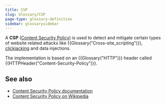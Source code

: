 ```yaml
---
title: CSP
slug: Glossary/CSP
page-type: glossary-definition
sidebar: glossarysidebar
---
```



A **CSP** ([Content Security Policy](/en-US/docs/Web/HTTP/CSP)) is used to detect and mitigate certain types of website related attacks like {{Glossary("Cross-site_scripting")}}, [clickjacking](/en-US/docs/Glossary/Clickjacking) and data injections.

The implementation is based on an {{Glossary("HTTP")}} header called {{HTTPHeader("Content-Security-Policy")}}.

## See also

- [Content Security Policy documentation](/en-US/docs/Web/HTTP/CSP)
- [Content Security Policy on Wikipedia](https://en.wikipedia.org/wiki/Content_Security_Policy)
